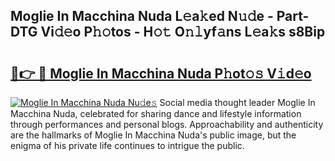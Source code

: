 ## Moglie In Macchina Nuda L𝚎a𝚔ed N𝚞𝚍e - Part-DTG Vi𝚍𝚎o P𝚑𝚘tos - H𝚘𝚝 O𝚗𝚕yf𝚊ns L𝚎a𝚔s s8Bip

# <h2><a href="http://kfckuc.oniu.top/?m=Moglie+In+Macchina+Nuda">🔗👉 🔴 Moglie In Macchina Nuda P𝚑ot𝚘𝚜 V𝚒d𝚎o</a></h2>

[![Moglie In Macchina Nuda Nu𝚍e𝚜](https://i.imgur.com/0qMVB7G.gif)](http://kfckuc.oniu.top/?m=Moglie+In+Macchina+Nuda)
Social media thought leader Moglie In Macchina Nuda, celebrated for sharing dance and lifestyle information through performances and personal blogs. Approachability and authenticity are the hallmarks of Moglie In Macchina Nuda's public image, but the enigma of his private life continues to intrigue the public.  
